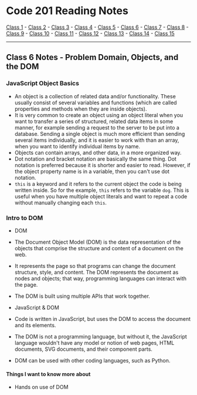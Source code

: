 # Code 201 Reading Notes

[Class 1](https://melanie-johnston.github.io/reading-notes/201/class1) -
[Class 2](https://melanie-johnston.github.io/reading-notes/201/class2) -
[Class 3](https://melanie-johnston.github.io/reading-notes/201/class3) -
[Class 4](https://melanie-johnston.github.io/reading-notes/201/class4) -
[Class 5](https://melanie-johnston.github.io/reading-notes/201/class5) -
[Class 6](https://melanie-johnston.github.io/reading-notes/201/class6) -
[Class 7](https://melanie-johnston.github.io/reading-notes/201/class7) -
[Class 8](https://melanie-johnston.github.io/reading-notes/201/class8) -
[Class 9](https://melanie-johnston.github.io/reading-notes/201/class9) -
[Class 10](https://melanie-johnston.github.io/reading-notes/201/class10) -
[Class 11](https://melanie-johnston.github.io/reading-notes/201/class11) -
[Class 12](https://melanie-johnston.github.io/reading-notes/201/class12) -
[Class 13](https://melanie-johnston.github.io/reading-notes/201/class13) -
[Class 14](https://melanie-johnston.github.io/reading-notes/201/class14) -
[Class 15](https://melanie-johnston.github.io/reading-notes/201/class15)


---

## Class 6 Notes - Problem Domain, Objects, and the DOM

### JavaScript Object Basics

- An object is a collection of related data and/or functionality. These usually consist of several variables and functions (which are called properties and methods when they are inside objects).
- It is very common to create an object using an object literal when you want to transfer a series of structured, related data items in some manner, for example sending a request to the server to be put into a database. Sending a single object is much more efficient than sending several items individually, and it is easier to work with than an array, when you want to identify individual items by name.
- Objects can contain arrays, and other data, in a more organized way.
- Dot notation and bracket notation are basically the same thing. Dot notation is preferred because it is shorter and easier to read. However, if the object property name is in a variable, then you can't use dot notation.
- `this` is a keyword and it refers to the current object the code is being written inside. So for the example, `this` refers to the variable `dog`. This is useful when you have multiple object literals and want to repeat a code without manually changing each `this`. 


### Intro to DOM

- DOM
 - The Document Object Model (DOM) is the data representation of the objects that comprise the structure and content of a document on the web.
 - It represents the page so that programs can change the document structure, style, and content. The DOM represents the document as nodes and objects; that way, programming languages can interact with the page.
 - The DOM is built using multiple APIs that work together. 

- JavaScript & DOM
 - Code is written in JavaScript, but uses the DOM to access the document and its elements.
 - The DOM is not a programming language, but without it, the JavaScript language wouldn't have any model or notion of web pages, HTML documents, SVG documents, and their component parts. 
 - DOM can be used with other coding languages, such as Python. 


 #### Things I want to know more about

 - Hands on use of DOM 